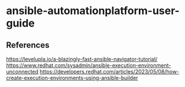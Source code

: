 # ansible-automationplatform-user-guide

## References
https://levelupla.io/a-blazingly-fast-ansible-navigator-tutorial/
https://www.redhat.com/sysadmin/ansible-execution-environment-unconnected
https://developers.redhat.com/articles/2023/05/08/how-create-execution-environments-using-ansible-builder

